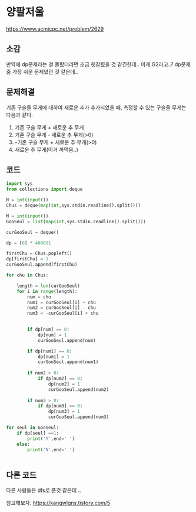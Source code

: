 # 양팔저울
https://www.acmicpc.net/problem/2629

## 소감
만약에 dp문제라는 걸 몰랐더라면 조금 헷갈렸을 것 같긴한데.. 이게 G2라고..? 
dp문제중 가장 쉬운 문제였던 것 같은데..  

## 문제해결
기존 구슬들 무게에 대하여 새로운 추가 추가되었을 때, 측정할 수 있는 구슬들 무게는 다음과 같다. 
1. 기존 구슬 무게 + 새로운 추 무게
2. 기존 구슬 무게 - 새로운 추 무게(>0)
3. -기존 구슬 무게 + 새로운 추 무게(>0)
4. 새로운 추 무게(이거 까먹음..)

## 코드
```python
import sys
from collections import deque

N = int(input())
Chus = deque(map(int,sys.stdin.readline().split()))

M = int(input())
GooSeul = list(map(int,sys.stdin.readline().split()))

curGooSeul = deque()

dp = [0] * 400001

firstChu = Chus.popleft()
dp[firstChu] = 1
curGooSeul.append(firstChu)

for chu in Chus:

    length = len(curGooSeul)
    for i in range(length):
        num = chu
        num1 = curGooSeul[i] + chu
        num2 = curGooSeul[i] - chu
        num3 = -curGooSeul[i] + chu

        
        if dp[num] == 0:
            dp[num] = 1
            curGooSeul.append(num)

        if dp[num1] == 0:
            dp[num1] = 1
            curGooSeul.append(num1)
    
        if num2 > 0:
            if dp[num2] == 0:
                dp[num2] = 1
                curGooSeul.append(num2)
        
        if num3 > 0:
            if dp[num3] == 0:
                dp[num3] = 1
                curGooSeul.append(num3)

for seul in GooSeul:
    if dp[seul] ==1:
        print('Y',end=' ')
    else:
        print('N',end=' ')
    
```
## 다른 코드
다른 사람들은 dfs로 푼것 같은데 ..

참고해보자.
https://kangwlgns.tistory.com/5
